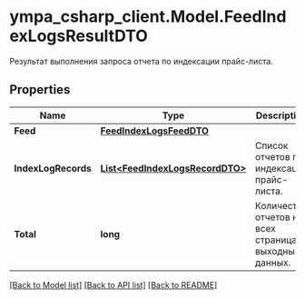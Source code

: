 # ympa_csharp_client.Model.FeedIndexLogsResultDTO
Результат выполнения запроса отчета по индексации прайс-листа.

## Properties

Name | Type | Description | Notes
------------ | ------------- | ------------- | -------------
**Feed** | [**FeedIndexLogsFeedDTO**](FeedIndexLogsFeedDTO.md) |  | [optional] 
**IndexLogRecords** | [**List&lt;FeedIndexLogsRecordDTO&gt;**](FeedIndexLogsRecordDTO.md) | Список отчетов по индексации прайс-листа. | 
**Total** | **long** | Количество отчетов на всех страницах выходных данных. | [optional] 

[[Back to Model list]](../README.md#documentation-for-models) [[Back to API list]](../README.md#documentation-for-api-endpoints) [[Back to README]](../README.md)


